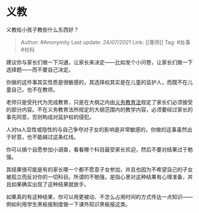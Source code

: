 # 义教
义教给小孩子教些什么东西好？

> Author: #Anonymity
> Last update: *24/07/2021*
> Link: [[尊师]]
> Tag: #处事 #社科

建议你与家长们做一下沟通，让家长来决定——比如发个小问卷，让家长们做一下选择题——而不要自己决定。

你做的这件事其实性质是很敏感的，其选择权其实是在儿童的监护人，而既不在儿童自己，也不在教师。

老师只是受托代为完成教育，只是在大纲之内由[义务教育法](https://www.zhihu.com/search?q=%E4%B9%89%E5%8A%A1%E6%95%99%E8%82%B2%E6%B3%95&search_source=Entity&hybrid_search_source=Entity&hybrid_search_extra=%7B%22sourceType%22%3A%22answer%22%2C%22sourceId%22%3A1930566928%7D)规定了家长们必须接受的部分内容。不在义务教育法所规定的大纲范围内的教学内容，必须要经过家长的事先同意，否则构成对监护权的侵犯。

人对ta人显性或隐性的与自己争夺对子女的影响是非常敏感的，你做的这事虽然出于好意，也不能越过这条红线。

你可以搞个自愿参加小调查，看看哪个科目最受家长欢迎，然后不要对结果过于勉强。

其结果很可能是有的家长哪一个都不愿意子女参加，并且也因为不希望自己的子女被孤立而反对你的一切科目。所谓的不勉强，是指心里对这种结果有心理准备，并且如果确实出现了这种结果就放手。

如果真的有这种结果，你可以用更被动、不怎么占用时间的方式传达一点知识——例如利用学生黑板报制度做一下课外知识黑板报这类。

